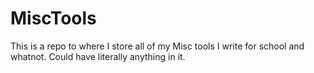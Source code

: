 # MiscTools
This is a repo to where I store all of my Misc tools I write for school and whatnot. Could have literally anything in it.
